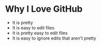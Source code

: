 # Why I Love GitHub

* It is pretty
* It is easy to edit files
* It is pretty easy to edit files
* It is easy to ignore edits that aren't pretty
